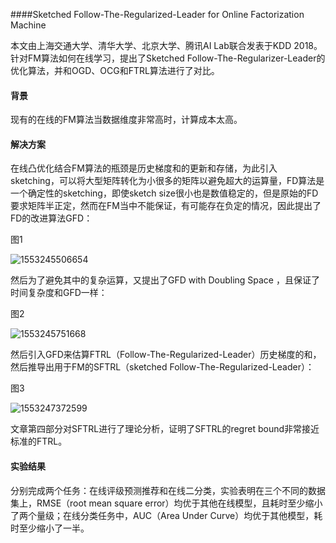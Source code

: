 ####Sketched Follow-The-Regularized-Leader for Online Factorization Machine

本文由上海交通大学、清华大学、北京大学、腾讯AI Lab联合发表于KDD 2018。针对FM算法如何在线学习，提出了Sketched Follow-The-Regularizer-Leader的优化算法，并和OGD、OCG和FTRL算法进行了对比。 

#### 背景

现有的在线的FM算法当数据维度非常高时，计算成本太高。

#### 解决方案

在线凸优化结合FM算法的瓶颈是历史梯度和的更新和存储，为此引入sketching，可以将大型矩阵转化为小很多的矩阵以避免超大的运算量，FD算法是一个确定性的sketching，即使sketch size很小也是数值稳定的，但是原始的FD要求矩阵半正定，然而在FM当中不能保证，有可能存在负定的情况，因此提出了FD的改进算法GFD：

图1

![1553245506654](C:\Users\ADMINI~1\AppData\Local\Temp\1553245506654.png)

然后为了避免其中的复杂运算，又提出了GFD with Doubling Space ，且保证了时间复杂度和GFD一样：

图2

![1553245751668](C:\Users\ADMINI~1\AppData\Local\Temp\1553245751668.png)

然后引入GFD来估算FTRL（Follow-The-Regularized-Leader）历史梯度的和，然后推导出用于FM的SFTRL（sketched Follow-The-Regularized-Leader）：

图3

![1553247372599](C:\Users\ADMINI~1\AppData\Local\Temp\1553247372599.png)

文章第四部分对SFTRL进行了理论分析，证明了SFTRL的regret bound非常接近标准的FTRL。

#### 实验结果

分别完成两个任务：在线评级预测推荐和在线二分类，实验表明在三个不同的数据集上，RMSE（root mean square error）均优于其他在线模型，且耗时至少缩小了两个量级；在线分类任务中，AUC（Area Under Curve）均优于其他模型，耗时至少缩小了一半。

